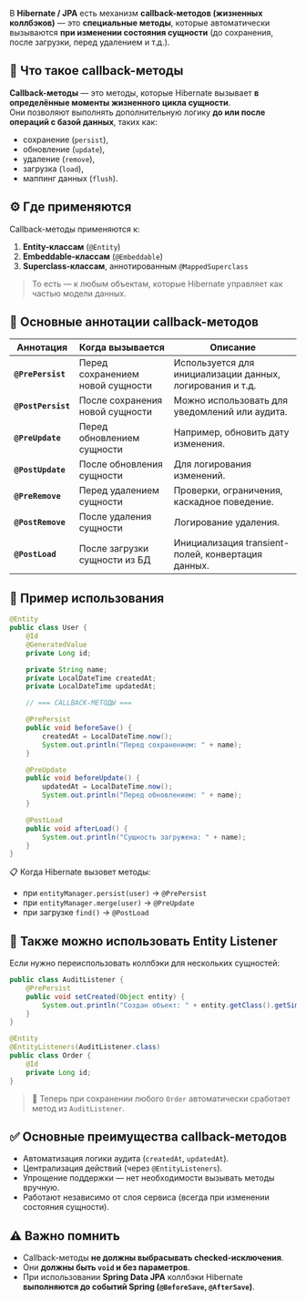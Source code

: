 В **Hibernate / JPA** есть механизм **callback-методов (жизненных коллбэков)** — это **специальные методы**, которые автоматически вызываются **при изменении состояния сущности** (до сохранения, после загрузки, перед удалением и т.д.).
## 🧩 Что такое callback-методы
**Callback-методы** — это методы, которые Hibernate вызывает **в определённые моменты жизненного цикла сущности**.  
Они позволяют выполнять дополнительную логику **до или после операций с базой данных**, таких как:
- сохранение (`persist`),
- обновление (`update`),
- удаление (`remove`),
- загрузка (`load`),
- маппинг данных (`flush`).
## ⚙️ Где применяются
Callback-методы применяются к:
1. **Entity-классам** (`@Entity`)
2. **Embeddable-классам** (`@Embeddable`)
3. **Superclass-классам**, аннотированным `@MappedSuperclass`
> То есть — к любым объектам, которые Hibernate управляет как частью модели данных.
## 🔹 Основные аннотации callback-методов

|Аннотация|Когда вызывается|Описание|
|---|---|---|
|**`@PrePersist`**|Перед сохранением новой сущности|Используется для инициализации данных, логирования и т.д.|
|**`@PostPersist`**|После сохранения новой сущности|Можно использовать для уведомлений или аудита.|
|**`@PreUpdate`**|Перед обновлением сущности|Например, обновить дату изменения.|
|**`@PostUpdate`**|После обновления сущности|Для логирования изменений.|
|**`@PreRemove`**|Перед удалением сущности|Проверки, ограничения, каскадное поведение.|
|**`@PostRemove`**|После удаления сущности|Логирование удаления.|
|**`@PostLoad`**|После загрузки сущности из БД|Инициализация transient-полей, конвертация данных.|
## 🔹 Пример использования
```java
@Entity
public class User {
    @Id
    @GeneratedValue
    private Long id;

    private String name;
    private LocalDateTime createdAt;
    private LocalDateTime updatedAt;

    // === CALLBACK-МЕТОДЫ ===

    @PrePersist
    public void beforeSave() {
        createdAt = LocalDateTime.now();
        System.out.println("Перед сохранением: " + name);
    }

    @PreUpdate
    public void beforeUpdate() {
        updatedAt = LocalDateTime.now();
        System.out.println("Перед обновлением: " + name);
    }

    @PostLoad
    public void afterLoad() {
        System.out.println("Сущность загружена: " + name);
    }
}
```
📋 Когда Hibernate вызовет методы:
- при `entityManager.persist(user)` → `@PrePersist`
- при `entityManager.merge(user)` → `@PreUpdate`
- при загрузке `find()` → `@PostLoad`
## 🔹 Также можно использовать **Entity Listener**
Если нужно переиспользовать коллбэки для нескольких сущностей:
```java
public class AuditListener {
    @PrePersist
    public void setCreated(Object entity) {
        System.out.println("Создан объект: " + entity.getClass().getSimpleName());
    }
}

@Entity
@EntityListeners(AuditListener.class)
public class Order {
    @Id
    private Long id;
}
```
> 🎯 Теперь при сохранении любого `Order` автоматически сработает метод из `AuditListener`.
## ✅ Основные преимущества callback-методов
- Автоматизация логики аудита (`createdAt`, `updatedAt`).
- Централизация действий (через `@EntityListeners`).
- Упрощение поддержки — нет необходимости вызывать методы вручную.
- Работают независимо от слоя сервиса (всегда при изменении состояния сущности).
## ⚠️ Важно помнить
- Callback-методы **не должны выбрасывать checked-исключения**.
- Они **должны быть `void` и без параметров**.
- При использовании **Spring Data JPA** коллбэки Hibernate **выполняются до событий Spring (`@BeforeSave`, `@AfterSave`)**.